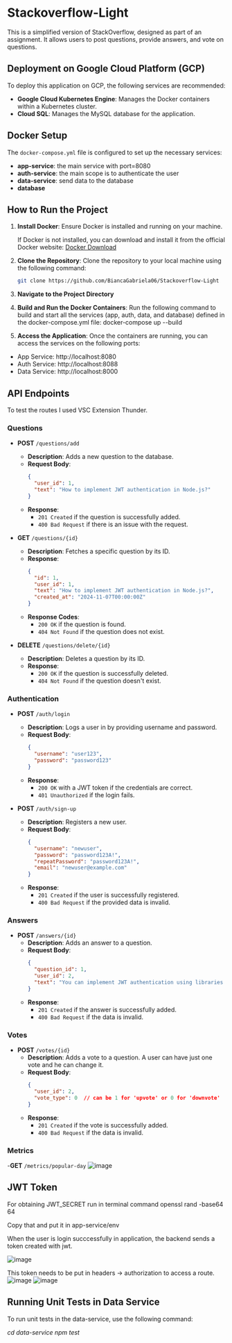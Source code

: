 # Stackoverflow-Light

This is a simplified version of StackOverflow, designed as part of an assignment. It allows users to post questions, provide answers, and vote on questions.

## Deployment on Google Cloud Platform (GCP)

To deploy this application on GCP, the following services are recommended:

- **Google Cloud Kubernetes Engine**: Manages the Docker containers within a Kubernetes cluster.
- **Cloud SQL**: Manages the MySQL database for the application.

## Docker Setup

The `docker-compose.yml` file is configured to set up the necessary services:

- **app-service**: the main service with port=8080
- **auth-service**: the main scope is to authenticate the user
- **data-service**: send data to the database
- **database**

## How to Run the Project

1. **Install Docker**: Ensure Docker is installed and running on your machine.
   
   If Docker is not installed, you can download and install it from the official Docker website: [Docker Download](https://www.docker.com/get-started)

2. **Clone the Repository**: Clone the repository to your local machine using the following command:
   ```bash
   git clone https://github.com/BiancaGabriela06/Stackoverflow-Light

3. **Navigate to the Project Directory**

4. **Build and Run the Docker Containers**:  Run the following command to build and start all the services (app, auth, data, and database) defined in the docker-compose.yml file:
   docker-compose up --build

5. **Access the Application**: Once the containers are running, you can access the services on the following ports:

- App Service: http://localhost:8080
- Auth Service: http://localhost:8088
- Data Service: http://localhost:8000

## API Endpoints
To test the routes I used VSC Extension Thunder.

### Questions

- **POST** `/questions/add`
  - **Description**: Adds a new question to the database.
  - **Request Body**:
    ```json
    {
      "user_id": 1,
      "text": "How to implement JWT authentication in Node.js?"
    }
    ```
  - **Response**:
    - `201 Created` if the question is successfully added.
    - `400 Bad Request` if there is an issue with the request.

- **GET** `/questions/{id}`
  - **Description**: Fetches a specific question by its ID.
  - **Response**:
    ```json
    {
      "id": 1,
      "user_id": 1,
      "text": "How to implement JWT authentication in Node.js?",
      "created_at": "2024-11-07T00:00:00Z"
    }
    ```
  - **Response Codes**:
    - `200 OK` if the question is found.
    - `404 Not Found` if the question does not exist.

- **DELETE** `/questions/delete/{id}`
  - **Description**: Deletes a question by its ID.
  - **Response**:
    - `200 OK` if the question is successfully deleted.
    - `404 Not Found` if the question doesn't exist.

### Authentication

- **POST** `/auth/login`
  - **Description**: Logs a user in by providing username and password.
  - **Request Body**:
    ```json
    {
      "username": "user123",
      "password": "password123"
    }
    ```
  - **Response**:
    - `200 OK` with a JWT token if the credentials are correct.
    - `401 Unauthorized` if the login fails.

- **POST** `/auth/sign-up`
  - **Description**: Registers a new user.
  - **Request Body**:
    ```json
    {
      "username": "newuser",
      "password": "password123A!",
      "repeatPassword": "password123A!", 
      "email": "newuser@example.com"
    }
    ```
  - **Response**:
    - `201 Created` if the user is successfully registered.
    - `400 Bad Request` if the provided data is invalid.

### Answers

- **POST** `/answers/{id}`
  - **Description**: Adds an answer to a question.
  - **Request Body**:
    ```json
    {
      "question_id": 1,
      "user_id": 2,
      "text": "You can implement JWT authentication using libraries like jsonwebtoken in Node.js."
    }
    ```
  - **Response**:
    - `201 Created` if the answer is successfully added.
    - `400 Bad Request` if the data is invalid.

### Votes

- **POST** `/votes/{id}`
  - **Description**: Adds a vote to a question. A user can have just one vote and he can change it.
  - **Request Body**:
    ```json
    {
      "user_id": 2,
      "vote_type": 0  // can be 1 for 'upvote' or 0 for 'downvote'
    }
    ```
  - **Response**:
    - `201 Created` if the vote is successfully added.
    - `400 Bad Request` if the data is invalid.
### Metrics
-**GET** `/metrics/popular-day`
![image](https://github.com/user-attachments/assets/1ab8ed3b-d3c0-47fc-9ce1-7dd0b8332f17)


## JWT Token
For obtaining JWT_SECRET run in terminal command
 openssl rand -base64 64

Copy that and put it in app-service/env

When the user is login succcessfully in application, the backend sends a token created with jwt.

![image](https://github.com/user-attachments/assets/2b965b32-3a1b-4090-82bf-0672a2ff7ffd)

This token needs to be put in headers -> authorization to access a route.
![image](https://github.com/user-attachments/assets/8e69da0f-46b5-43aa-ac6d-b1939ade3885)
![image](https://github.com/user-attachments/assets/330bd1a6-de92-46c0-b6d9-7c87077e6f7d)

## Running Unit Tests in Data Service
To run unit tests in the data-service, use the following command: 

*cd data-service*
*npm test*






